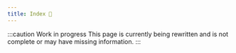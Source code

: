 ```yaml
---
title: Index 🚧
---
```


:::caution Work in progress
This page is currently being rewritten and is not complete or may have missing information.
:::